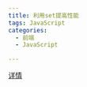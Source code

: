 ```yaml
---
title: 利用set提高性能
tags: JavaScript
categories: 
  - 前端
  - JavaScript

--- 
```


<!-- TODO -->

[详情](https://blog.51cto.com/13957060/2419632)